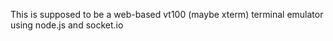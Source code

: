 This is supposed to be a web-based vt100 (maybe xterm) terminal emulator using node.js and socket.io
